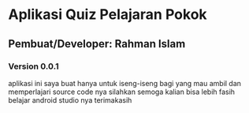 # Aplikasi Quiz Pelajaran Pokok

<h2>Pembuat/Developer: Rahman Islam</h2>
<h3>Version 0.0.1</h3>
<p>aplikasi ini saya buat hanya untuk iseng-iseng bagi yang mau ambil dan memperlajari source code nya 
silahkan semoga kalian bisa lebih fasih belajar android studio nya terimakasih</p>
